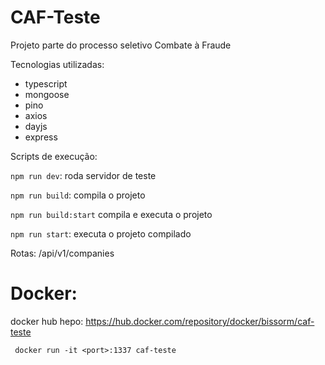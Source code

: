 # CAF-Teste
Projeto parte do processo seletivo Combate à Fraude

Tecnologias utilizadas:
  * typescript
  * mongoose
  * pino
  * axios
  * dayjs
  * express
  
Scripts de execução:

```npm run dev```: roda servidor de teste

```npm run build```: compila o projeto

```npm run build:start``` compila e executa o projeto

```npm run start```: executa o projeto compilado


Rotas: /api/v1/companies

# Docker:

docker hub hepo: https://hub.docker.com/repository/docker/bissorm/caf-teste

``` docker run -it <port>:1337 caf-teste```
